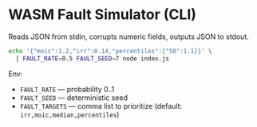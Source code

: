 # WASM Fault Simulator (CLI)

Reads JSON from stdin, corrupts numeric fields, outputs JSON to stdout.

```bash
echo '{"moic":1.2,"irr":0.14,"percentiles":{"50":1.1}}' \
  | FAULT_RATE=0.5 FAULT_SEED=7 node index.js
```

Env:

* `FAULT_RATE` — probability 0..1
* `FAULT_SEED` — deterministic seed
* `FAULT_TARGETS` — comma list to prioritize (default: `irr,moic,median,percentiles`)